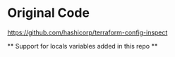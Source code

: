 # Original Code
https://github.com/hashicorp/terraform-config-inspect

** Support for locals variables added in this repo **